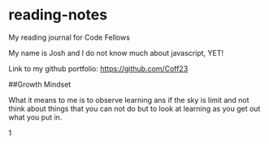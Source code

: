 # reading-notes
My reading journal for Code Fellows

My name is Josh and I do not know much about javascript, YET!

Link to my github portfolio: https://github.com/Coff23

##Growth Mindset

What it means to me is to observe learning ans if the sky is limit and not think about things that you can not do but to look at learning as you get out what you put in.

1
